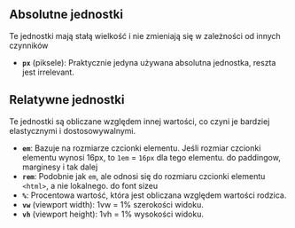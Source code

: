 
## Absolutne jednostki

Te jednostki mają stałą wielkość i nie zmieniają się w zależności od innych czynników

- **`px`** (piksele): Praktycznie jedyna używana absolutna jednostka, reszta jest irrelevant.

## Relatywne jednostki

Te jednostki są obliczane względem innej wartości, co czyni je bardziej elastycznymi i dostosowywalnymi.

- **`em`**: Bazuje na rozmiarze czcionki elementu. Jeśli rozmiar czcionki elementu wynosi 16px, to `1em` = `16px` dla tego elementu. do paddingow, marginesy i tak dalej
- **`rem`**: Podobnie jak `em`, ale odnosi się do rozmiaru czcionki elementu `<html>`, a nie lokalnego. do  font sizeu
- **`%`**: Procentowa wartość, która jest obliczana względem wartości rodzica.
- **`vw`** (viewport width): 1vw = 1% szerokości widoku.
- **`vh`** (viewport height): 1vh = 1% wysokości widoku.
